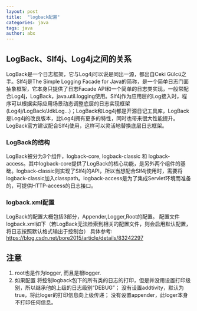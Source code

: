 ```yaml
---
layout: post
title:  "logback配置"
categories: java
tags: java
author: abx
---
```


## LogBack、Slf4j、Log4j之间的关系
LogBack是一个日志框架，它与Log4j可以说是同出一源，都出自Ceki Gülcü之手。Slf4j是The Simple Logging Facade for Java的简称，是一个简单日志门面抽象框架，它本身只提供了日志Facade API和一个简单的日志类实现，一般常配合Log4j，LogBack，java.util.logging使用。Slf4j作为应用层的Log接入时，程序可以根据实际应用场景动态调整底层的日志实现框架(Log4j/LogBack/JdkLog...)；LogBack和Log4j都是开源日记工具库，LogBack是Log4j的改良版本，比Log4j拥有更多的特性，同时也带来很大性能提升。LogBack官方建议配合Slf4j使用，这样可以灵活地替换底层日志框架。
### LogBack的结构
LogBack被分为3个组件，logback-core, logback-classic 和 logback-access。其中logback-core提供了LogBack的核心功能，是另外两个组件的基础。logback-classic则实现了Slf4j的API，所以当想配合Slf4j使用时，需要将logback-classic加入classpath。logback-access是为了集成Servlet环境而准备的，可提供HTTP-access的日志接口。

### logback.xml配置
LogBack的配置大概包括3部分，Appender,Logger,Root的配置。
配置文件logback.xml如下（若LogBack无法检索到相关的配置文件，则会启用默认配置，将日志按照默认格式输出于控制台）
具体参考:  https://blog.csdn.net/bore2015/article/details/83242297


## 注意

1. root也是作为logger, 而且是根logger.
2. 如果配置
<logger name="logback" />将控制logback包下的所有类的日志的打印，但是并没用设置打印级别，所以继承他的上级<root>的日志级别“DEBUG”；
没有设置addtivity，默认为true，将此loger的打印信息向上级传递；
没有设置appender，此loger本身不打印任何信息。
